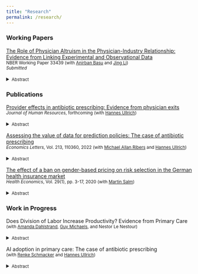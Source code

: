 ```yaml
---
title: "Research"
permalink: /research/
---
```



### Working Papers
[The Role of Physician Altruism in the Physician-Industry Relationship: Evidence from Linking Experimental and Observational Data](https://www.nber.org/system/files/working_papers/w33439/w33439.pdf) <br/>
<small>NBER Working Paper 33439 (with [Anirban Basu] and [Jing Li])</small><br/> 
<small>*Submitted*</small>
<details>
<summary><small>Abstract</small></summary>
<small>
 	Altruism is a key component of medical professionalism that underlies the physician's role as a representative agent for patients. However, physician behavior can be influenced when private gains enter the objective function. We study the relationship between altruism and physicians' receipt of financial benefits from pharmaceutical manufacturers, as well as the extent to which altruism mitigates physicians' responsiveness to these industry payments. We link data on altruistic preferences for 280 physicians, identified using a revealed preference economic experiment, with administrative information on their receipt of financial transfers from pharmaceutical firms along with drug prescription claims data. Non-altruistic physicians receive industry transfers that are on average 2,184 USD or 254% higher than altruistic physicians. While industry transfers lead to higher drug spending and prescribing on paid drugs, these relationships are entirely driven by non-altruistic physicians. Our results indicate that altruism is an important determinant of physicians’ relationships with and responses to industry benefits.
</small>
</details>


### Publications
[Provider effects in antibiotic prescribing: Evidence from physician exits](https://doi.org/10.3368/jhr.0523-12900R1) <br/>
<small>*Journal of Human Resources*, forthcoming (with [Hannes Ullrich])</small> <br/>  
<details>
<summary><small>Abstract</small></summary>
<small>
	In the fight against antibiotic resistance, reducing antibiotic consumption while preserving healthcare quality presents a critical health policy challenge. We investigate the role of practice styles in patients’ antibiotic intake using exogenous variation in patient-physician assignment. Practice style heterogeneity explains 49% of the differences in overall antibiotic use and 83% of the differences in second-line antibiotic use between primary care providers. We find no evidence that high prescribing is linked to better treatment quality or fewer adverse health outcomes. Policies improving physician decision-making, particularly among high-prescribers, may be effective in reducing antibiotic consumption while sustaining healthcare quality.
</small>
</details>


[Assessing the value of data for prediction policies: The case of antibiotic prescribing](https://doi.org/10.1016/j.econlet.2022.110360) <br/> 
<small>*Economics Letters*, Vol. 213, 110360, 2022 (with [Michael Allan Ribers] and [Hannes Ullrich])</small> <br/> 
<details>
<summary><small>Abstract</small></summary>
<small>
	We quantify the value of data for the prediction policy problem of reducing antibiotic prescribing to curb antibiotic resistance. Using varying combinations of administrative data, we evaluate machine learning predictions for diagnosing bacterial urinary tract infections and the outcomes of prescription rules based on these predictions. Simple patient demographics improve prediction quality substantially but larger reductions in prescribing can be achieved by making use of rich health data. Our results suggest decreasing returns to data for prediction quality and increasing returns for policy outcomes. Hence, data needs for prediction policy problems must be assessed based on the policy objective and not only on prediction quality.
</small>
</details>


[The effect of a ban on gender-based pricing on risk selection in the German health insurance market](https://onlinelibrary.wiley.com/doi/full/10.1002/hec.3958) <br/>
<small>*Health Economics*, Vol. 29(1), pp. 3-17, 2020 (with [Martin Salm])</small> <br/>  
<details>
<summary><small>Abstract</small></summary>
<small>
	Starting from December 2012, insurers in the European Union were prohibited from charging gender‐discriminatory prices. We examine the effect of this unisex mandate on risk segmentation in the German health insurance market. Although gender used to be a pricing factor in Germany's private health insurance (PHI) sector, it was never used as a pricing factor in the social health insurance (SHI) sector. The unisex mandate makes PHI relatively more attractive for women and less attractive for men. Based on data from the German socio‐economic panel, we analyze how the unisex mandate affects the difference between women and men in switching rates between SHI and PHI. We find that the unisex mandate increases the probability of switching from SHI to PHI for women relative to men. On the other hand, the unisex mandate has no effect on the gender difference in switching rates from PHI to SHI. Because women have on average higher health care expenditures than men, our results imply a worsening of the PHI risk pool and an improvement of the SHI risk pool. Our results demonstrate that regulatory measures such as the unisex mandate can affect risk selection between public and private health insurance sectors.
</small>
</details>



### Work in Progress
Does Division of Labor Increase Productivity? Evidence from Primary Care <br/> 
<small>(with [Amanda Dahlstrand], [Guy Michaels], and Nestor Le Nestour)</small> <br/>  
<details>
<summary><small>Abstract</small></summary>
<small>
	The idea that the division of labor increases productivity is central to economic analyses of countries, industries, social structures, and occupations within organizations. We study the division of labor within an online primary healthcare organization, where an algorithm assigns patient cases between two clinician occupations: nurses and doctors. We compare a knowledge hierarchy, in which less specialized nurses resolve some cases themselves and escalate others to doctors, with a direct-to-expert approach where cases are assigned directly to doctors. We use approximately 500,000 cases and an identification strategy that leverages temporary congestion which increases the odds of an assignment to the nurse-initiated knowledge hierarchy. We also explore how the knowledge hierarchy’s comparative advantage varies across case types and assess the extent to which task allocation aligns with comparative advantage. 
</small>
</details>

AI adoption in primary care: The case of antibiotic prescribing <br/> 
<small>(with [Renke Schmacker] and [Hannes Ullrich])</small> <br/>  
<details>
<summary><small>Abstract</small></summary>
<small>
	We study the adoption of AI diagnostic tools in medical care. Using a survey vignette experiment, we examine how physicians integrate signals from AI compared to traditional diagnostics. We focus on antibiotic prescribing in primary care, where treatment decisions rely on both diagnosis and preferences over the trade-off between patient health and antibiotic resistance externalities. The experiment presents physicians with hypothetical patient cases that allow us to identify the role of automation bias and signal complementarities in physicians' diagnoses. By linking experimental data with observed prescribing, we can also provide insight into how technological adoption shapes variation in healthcare provision.
</small>
</details>

[//]: # (The causal effect of antibiotic prescribing on population antibiotic resistance <br/>) 
[//]: # (<small> with [Michael Allan Ribers], [Hannes Ullrich], [Barbara Juliane Holzknecht], [Jonas Bredtoft Boel], [Jette Brommann Kornum], and [Michael Pedersen] </small> <br/>)  


[//]: # (Links)

[Anirban Basu]: <http://www.anirbanbasu.org/>
[Martin Salm]: <https://www.tilburguniversity.edu/staff/m-salm>
[Hannes Ullrich]: <https://hannesullrich.com/>
[Michael Allan Ribers]: <https://www.economics.ku.dk/staff/vip/?pure=en/persons/246289>
[Jing Li]: <https://jingliwcm.wixsite.com/mysite>
[Lawrence Casalino]: <https://gradschool.weill.cornell.edu/faculty/lawrence-casalino>
[Barbara Juliane Holzknecht]: <https://ikm.ku.dk/english/contact/specialties/clinical-microbiology/?pure=en/persons/623384>
[Jonas Bredtoft Boel]: <https://research.regionh.dk/en/persons/jonas-bredtoft-boel(2ab4401e-406e-4f43-88d2-f4586c9e4fb2).html>
[Jette Brommann Kornum]: <https://vbn.aau.dk/en/persons/129769>
[Michael Pedersen]: <https://research.regionh.dk/hvidovre/en/persons/michael-pedersen(4fff11b2-1cdd-4a72-8d5b-707b52839350).html>
[Preregistration]: <https://osf.io/kmhbv>
[Guy Michaels]: <https://personal.lse.ac.uk/michaels/>
[Amanda Dahlstrand]: <https://sites.google.com/view/dahlstrand>
[Renke Schmacker]: <https://rschmacker.github.io/>


[//]: # (Salience of antibiotic resistance and antibiotic prescribing in primary care)
[//]: # (Preregistration with Michael Allan Ribers, Hannes Ullrich, Barbara Juliane Holzknecht, Jonas Bredtoft Boel, Jette Brommann Kornum, and Michael Pedersen)


 
